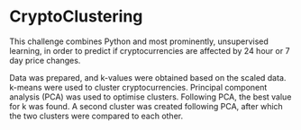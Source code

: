 # CryptoClustering

This challenge combines Python and most prominently, unsupervised learning, in order to predict if cryptocurrencies are affected by 24 hour or 7 day price changes.

Data was prepared, and k-values were obtained based on the scaled data. k-means were used to cluster cryptocurrencies. Principal component analysis (PCA) was used to optimise clusters. Following PCA, the best value for k was found. A second cluster was created following PCA, after which the two clusters were compared to each other. 
